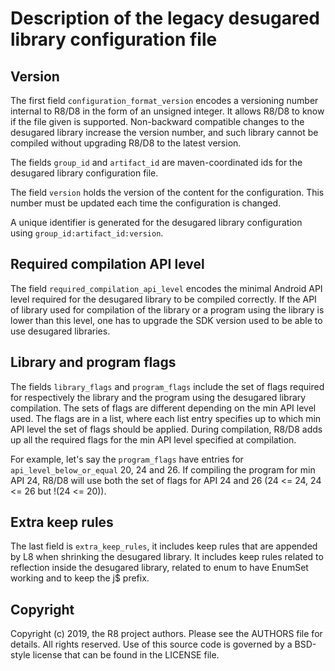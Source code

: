 # Description of the legacy desugared library configuration file

## Version

The first field `configuration_format_version` encodes a versioning number internal to R8/D8
in the form of an unsigned integer. It allows R8/D8 to know if the file given is supported.
Non-backward compatible changes to the desugared library increase the version number, and such
library cannot be compiled without upgrading R8/D8 to the latest version.

The fields `group_id` and `artifact_id` are maven-coordinated ids for the desugared library
configuration file.

The field `version` holds the version of the content for the configuration. This number
must be updated each time the configuration is changed.

A unique identifier is generated for the desugared library configuration using
`group_id:artifact_id:version`.

## Required compilation API level

The field `required_compilation_api_level` encodes the minimal Android API level required for
the desugared library to be compiled correctly. If the API of library used for compilation of the
library or a program using the library is lower than this level, one has to upgrade the SDK version
used to be able to use desugared libraries.

## Library and program flags

The fields `library_flags` and `program_flags` include the set of flags required for respectively
the library and the program using the desugared library compilation. The sets of flags are
different depending on the min API level used. The flags are in a list, where each list entry
specifies up to which min API level the set of flags should be applied. During compilation,
R8/D8 adds up all the required flags for the min API level specified at compilation.

For example, let's say the `program_flags` have entries for `api_level_below_or_equal` 20, 24 and
26. If compiling the program for min API 24, R8/D8 will use both the set of flags for API 24 and
26 (24 <= 24, 24 <= 26 but !(24 <= 20)).

## Extra keep rules

The last field is `extra_keep_rules`, it includes keep rules that are appended by L8 when shrinking
the desugared library. It includes keep rules related to reflection inside the desugared library,
related to enum to have EnumSet working and to keep the j$ prefix.

## Copyright

Copyright (c) 2019, the R8 project authors. Please see the AUTHORS file
for details. All rights reserved. Use of this source code is governed by a
BSD-style license that can be found in the LICENSE file.